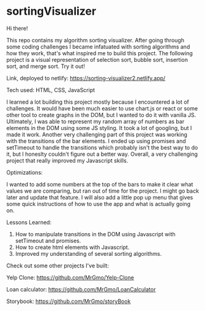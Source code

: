 # sortingVisualizer

Hi there!

This repo contains my algorithm sorting visualizer. After going through some coding challenges I became infatuated with sorting algorithms and how they work, that's what inspired me to build this project. The following project is a visual representation of selection sort, bubble sort, insertion sort, and merge sort. Try it out!

Link, deployed to netlify: https://sorting-visualizer2.netlify.app/

Tech used: HTML, CSS, JavaScript

I learned a lot building this project mostly because I encountered a lot of challenges. It would have been much easier to use chart.js or react or some other tool to create graphs in the DOM, but I wanted to do it with vanilla JS. Ultimately, I was able to represent my random array of numbers as bar elements in the DOM using some JS styling. It took a lot of googling, but I made it work. Another very challenging part of this project was working with the transitions of the bar elements. I ended up using promises and setTimeout to handle the transitions which probably isn't the best way to do it, but I honeslty couldn't figure out a better way. Overall, a very challenging project that really improved my Javascript skills.

Optimizations:

I wanted to add some numbers at the top of the bars to make it clear what values we are comparing, but ran out of time for the project. I might go back later and update that feature. I will also add a little pop up menu that gives some quick instructions of how to use the app and what is actually going on.

Lessons Learned:

  1. How to manipulate transitions in the DOM using Javascript with setTimeout and promises.
  2. How to create html elements with Javascript.
  3. Improved my understanding of several sorting algorithms. 

Check out some other projects I've built:

Yelp Clone: https://github.com/MrGmo/Yelp-Clone

Loan calculator: https://github.com/MrGmo/LoanCalculator

Storybook: https://github.com/MrGmo/storyBook

